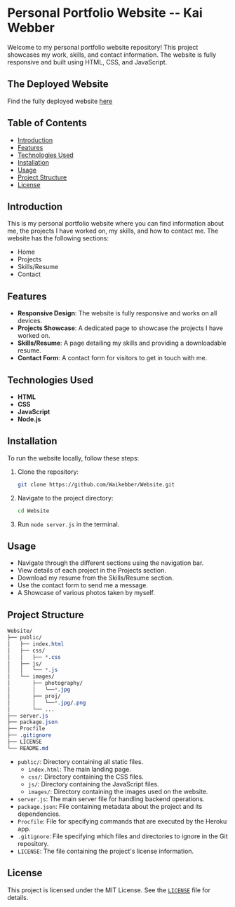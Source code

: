 # Personal Portfolio Website -- Kai Webber

Welcome to my personal portfolio website repository! This project showcases my work, skills, and contact information. The website is fully responsive and built using HTML, CSS, and JavaScript.

## The Deployed Website
Find the fully deployed website [here](www.kaiwebber.com)

## Table of Contents
- [Introduction](#introduction)
- [Features](#features)
- [Technologies Used](#technologies-used)
- [Installation](#installation)
- [Usage](#usage)
- [Project Structure](#project-structure)
- [License](#license)

## Introduction
This is my personal portfolio website where you can find information about me, the projects I have worked on, my skills, and how to contact me. The website has the following sections:
- Home
- Projects
- Skills/Resume
- Contact

## Features
- **Responsive Design**: The website is fully responsive and works on all devices.
- **Projects Showcase**: A dedicated page to showcase the projects I have worked on.
- **Skills/Resume**: A page detailing my skills and providing a downloadable resume.
- **Contact Form**: A contact form for visitors to get in touch with me.

## Technologies Used
- **HTML**
- **CSS**
- **JavaScript**
- **Node.js**

## Installation
To run the website locally, follow these steps:

1. Clone the repository:
   ```bash
   git clone https://github.com/Waikebber/Website.git
   ```
2. Navigate to the project directory:
    ```bash
    cd Website
    ```
3. Run ```node server.js``` in the terminal.

## Usage
- Navigate through the different sections using the navigation bar.
- View details of each project in the Projects section.
- Download my resume from the Skills/Resume section.
- Use the contact form to send me a message.
- A Showcase of various photos taken by myself.

## Project Structure
```css
Website/
├── public/
│   ├── index.html
│   ├── css/
│   │   ├── *.css
│   ├── js/
│   │   └── *.js
│   └── images/
│       ├── photography/
│       │   └──*.jpg
│       ├── proj/
│       │   └──*.jpg/.png
│       └── ...
├── server.js
├── package.json
├── Procfile
├── .gitignore
├── LICENSE
└── README.md

```
- ```public/```: Directory containing all static files.
    - ```index.html```: The main landing page.
    - ```css/```: Directory containing the CSS files.
    - ```js/```: Directory containing the JavaScript files.
    - ```images/```: Directory containing the images used on the website.
- ```server.js```: The main server file for handling backend operations.
- ```package.json```: File containing metadata about the project and its dependencies.
- ```Procfile```: File for specifying commands that are executed by the Heroku app.
- ```.gitignore```: File specifying which files and directories to ignore in the Git repository.
- ```LICENSE```: The file containing the project's license information.

## License
This project is licensed under the MIT License. See the [```LICENSE```](./LICENSE) file for details.


